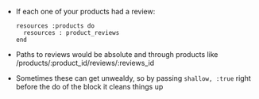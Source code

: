 * If each one of your products had a review:

      resources :products do
        resources : product_reviews
      end

* Paths to reviews would be absolute and through products like /products/:product_id/reviews/:reviews_id
* Sometimes these can get unwealdy, so by passing `shallow, :true` right before the do of the block it cleans things up